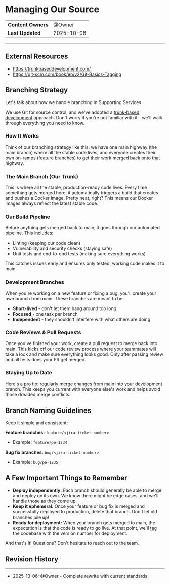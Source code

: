 # Managing Our Source

|                    |                 |
| ------------------ | --------------- |
| **Content Owners** | @Owner |
| **Last Updated**   | 2025-10-06      |

---

## External Resources

- <https://trunkbaseddevelopment.com/>
- <https://git-scm.com/book/en/v2/Git-Basics-Tagging>

## Branching Strategy

Let's talk about how we handle branching in Supporting Services.

We use Git for source control, and we've adopted a [trunk-based development](https://trunkbaseddevelopment.com/) approach. Don't worry if you're not familiar with it - we'll walk through everything you need to know.

### How It Works

Think of our branching strategy like this: we have one main highway (the main branch) where all the stable code lives, and everyone creates their own on-ramps (feature branches) to get their work merged back onto that highway.

### The Main Branch (Our Trunk)

This is where all the stable, production-ready code lives. Every time something gets merged here, it automatically triggers a build that creates and pushes a Docker image. Pretty neat, right? This means our Docker images always reflect the latest stable code.

### Our Build Pipeline

Before anything gets merged back to main, it goes through our automated pipeline. This includes:

- Linting (keeping our code clean)
- Vulnerability and security checks (staying safe)
- Unit tests and end-to-end tests (making sure everything works)

This catches issues early and ensures only tested, working code makes it to main.

### Development Branches

When you're working on a new feature or fixing a bug, you'll create your own branch from main. These branches are meant to be:

- **Short-lived** - don't let them hang around too long
- **Focused** - one task per branch
- **Independent** - they shouldn't interfere with what others are doing

### Code Reviews & Pull Requests

Once you've finished your work, create a pull request to merge back into main. This kicks off our code review process where your teammates will take a look and make sure everything looks good. Only after passing review and all tests does your PR get merged.

### Staying Up to Date

Here's a pro tip: regularly merge changes from main into your development branch. This keeps you current with everyone else's work and helps avoid those dreaded merge conflicts.

## Branch Naming Guidelines

Keep it simple and consistent:

**Feature branches:** `feature/<jira-ticket-number>`

- Example: `feature/pe-1234`

**Bug fix branches:** `bug/<jira-ticket-number>`

- Example: `bug/pe-1235`

## A Few Important Things to Remember

- **Deploy independently:** Each branch should generally be able to merge and deploy on its own. We know there might be edge cases, and we'll handle those as they come up.
- **Keep it ephemeral:** Once your feature or bug fix is merged and successfully deployed to production, delete that branch. Don't let old branches pile up!
- **Ready for deployment:** When your branch gets merged to main, the expectation is that the code is ready to go live. At that point, we'll [tag](https://git-scm.com/book/en/v2/Git-Basics-Tagging) the codebase with the version number for deployment.

And that's it! Questions? Don't hesitate to reach out to the team.

## Revision History

---

- 2025-10-06: @Owner - Complete rewrite with current standards
